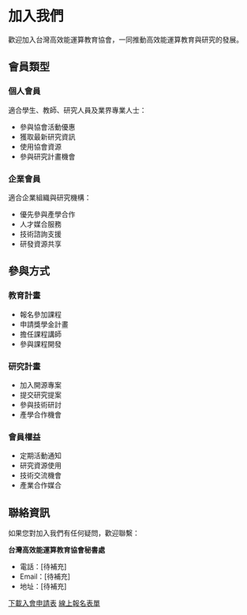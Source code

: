 # 加入我們

歡迎加入台灣高效能運算教育協會，一同推動高效能運算教育與研究的發展。

## 會員類型

### 個人會員
適合學生、教師、研究人員及業界專業人士：
- 參與協會活動優惠
- 獲取最新研究資訊
- 使用協會資源
- 參與研究計畫機會

### 企業會員
適合企業組織與研究機構：
- 優先參與產學合作
- 人才媒合服務
- 技術諮詢支援
- 研發資源共享

## 參與方式

### 教育計畫
- 報名參加課程
- 申請獎學金計畫
- 擔任課程講師
- 參與課程開發

### 研究計畫
- 加入開源專案
- 提交研究提案
- 參與技術研討
- 產學合作機會

### 會員權益
- 定期活動通知
- 研究資源使用
- 技術交流機會
- 產業合作媒合

## 聯絡資訊

如果您對加入我們有任何疑問，歡迎聯繫：

**台灣高效能運算教育協會秘書處**
- 電話：[待補充]
- Email：[待補充]
- 地址：[待補充]

[下載入會申請表](#)
[線上報名表單](#)
